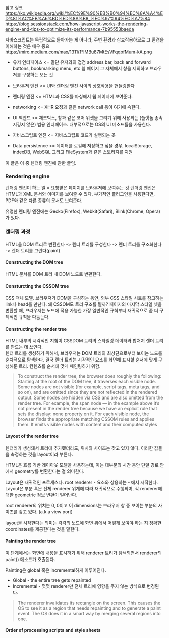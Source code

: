 참고 링크
https://ko.wikipedia.org/wiki/%EC%9E%90%EB%B0%94%EC%8A%A4%ED%81%AC%EB%A6%BD%ED%8A%B8_%EC%97%94%EC%A7%84
https://blog.sessionstack.com/how-javascript-works-the-rendering-engine-and-tips-to-optimize-its-performance-7b95553baeda


자바스크립트는 독립적으로 돌아가는 게 아니라, 주변 환경과 상호작용하므로 그 환경을 이해하는 것은 매우 중요
https://miro.medium.com/max/1311/1*lMBu87MtEsVFqqbfMum-kA.png

* 유저 인터페이스 <= 말단 유저와의 접점
address bar, back and forward buttons, bookmarking menu, etc
웹 페이지 그 자체에서 창을 제외하고 브라우저를 구성하는 모든 것

* 브라우저 엔진 <= UI와 렌더링 엔진 사이의 상호작용을 핸들링한다
* 렌더링 엔진 <= HTML과 CSS를 파싱해서 웹 페이지에 보여준다.
* networking <= XHR 요청과 같은 network call 등이 여기에 속한다. 
* UI 백엔드 <= 체크박스, 창과 같은 코어 위젯을 그리기 위해 사용되는 (플랫폼 종속저깅지 않은) 범용 인터페이스. 내부적으로는 OS의 UI 메소드들을 사용한다.
* 자바스크립트 엔진 <= 자바스크립트 코드가 실행되는 곳
* Data persistence <= 데이터를 로컬에 저장하고 싶을 경우, localStorage, indexDB, WebSQL 그리고 FileSystem과 같은 스토리지를 지원

이 글은 이 중 렌더링 엔진에 관한 글임.<br>

### Rendering engine
렌더링 엔진이 하는 일 = 요청받은 페이지를 브라우저에 보여주는 것
렌더링 엔진은 HTML과 XML 문서와 이미지를 보여줄 수 있다. 부가적인 플러그인을 사용한다면, PDF와 같은 다른 종류의 문서도 보여준다.

유명한 렌더링 엔진에는 Gecko(Firefox), Webkit(Safari), Blink(Chrome, Opera)가 있다.

### 렌더링 과정
HTML을 DOM 트리로 변환한다 -> 렌더 트리를 구성한다 -> 렌더 트리를 구조화한다 -> 렌더 트리를 그린다(paint)

#### Constructing the DOM tree
HTML 문서를 DOM 트리 내 DOM 노드로 변환한다.

#### Consturcting the CSSOM tree
CSS 객체 모델. 브라우저가 DOM을 구성하는 동안, 외부 CSS 스타일 시트를 참고하는 link나 head를 만난다. 왜 CSSOM도 트리 구조를 띌까? 페이지의 마지막 스타일 셋을 변환할 때, 브라우저는 노드에 적용 가능한 가장 일반적인 규칙부터 재귀적으로 좀 더 구체적인 규칙을 다듬는다.

#### Constructing the render tree
HTML 내부의 시각적인 지침이 CSSDOM 트리의 스타일링 데이터와 합쳐져 렌더 트리를 만드는 데 쓰인다.<br>
렌더 트리를 생성하기 위해서, 브라우저는 DOM 트리의 최상단으로부터 보이는 노드를 순차적으로 탐색한다. 결국 렌더 트리는 시각적인 요소를 화면해 표시할 순서에 맞게 구성해둔 트리. 컨텐츠를 순서에 맞게 페인팅하기 위함.

> To construct the render tree, the browser does roughly the following:
Starting at the root of the DOM tree, it traverses each visible node. Some nodes are not visible (for example, script tags, meta tags, and so on), and are omitted since they are not reflected in the rendered output. Some nodes are hidden via CSS and are also omitted from the render tree. For example, the span node — in the example above it’s not present in the render tree because we have an explicit rule that sets the display: none property on it.
For each visible node, the browser finds the appropriate matching CSSOM rules and applies them.
It emits visible nodes with content and their computed styles

#### Layout of the render tree
렌더러가 생성돼서 트리에 추가됐더라도, 위치와 사이즈는 갖고 있지 않다. 이러한 값들을 측정하는 것을 layout이라 부른다.

HTML은 흐름 기반 레이아웃 모델을 사용하는데, 이는 대부분의 시간 동안 단일 경로 안에서 geometry를 변환한다는 걸 의미한다. 

Layout은 재귀적인 프로세스다. root renderer - <html>요소와 상응하는 - 에서 시작한다. Layout은 부분 혹은 전체 renderer 위계에 따라 재귀적으로 수행되며, 각 renderer에 대한 geometric 정보 변환이 일어난다.
  
root renderer의 위치는 0, 0이고 이 dimensions는 브라우저 창 중 보이는 부분의 사이즈를 갖고 있다. (a.k.a view port)

layout을 시작한다는 의미는 각각의 노드에 화면 위에서 어떻게 보여야 하는 지 정확한 coordinates를 제공한다는 것을 말한다.


#### Painting the render tree
이 단계에서는 화면에 내용을 표시하기 위해 renderer 트리가 탐색되면서 renderer의 paint() 메소드가 호출된다.

Painting은 global 혹은 incremental하게 이루어진다.
* Global - the entire tree gets repainted
* Incremental - 몇몇 renderer만 전체 트리에 영향을 주지 않는 방식으로 변경된다.  
>The renderer invalidates its rectangle on the screen. This causes the OS to see it as a region that needs repainting and to generate a paint event. The OS does it in a smart way by merging several regions into one.<br>

#### Order of processing scripts and style sheets
<script> 태그를 만나면 스크립트가 즉시 변환되고 실행된다. document 변환은 스크립트 실행이 끝날 때까지 멈춘다. 이는 이 과정이 동기적임을 의미한다.
  
만약 스크립트가 외부 자원이면 먼저 네트워크에서 마찬가지로 동기적으로 내려받는다. 모든 변환 작업은 내려받기가 끝날 때까지 멈춘다.

HTML5는 스크립트를 비동기적으로 mark하는 옵션을 추가함으로써 변환과 실행을 다른 스레드에서 가능하게 했다.

#### Optimizing the rendering performance
만약 앱 최적화에 관심이 있다면, 다음의 다섯 가지 영역에 집중하라. 
1. JavaScript - 렌더링 시 자바스크립트 코드가 DOM 요소와 어떻게 상호작용하는 방법에 대해 생각해봐야 한다. 자바스크립트는 UI에 많은 변화를 줄 수 있다. 특히 SPA에선

2. Style calculations - 매칭되는 선택자에 어떤 CSS 규칙을 적용할 지 결정하는 과정을 말한다. 규칙이 정의될 때, 계산된 각각의 요소에 적용되며 가장 마지막 스타일도 계산된다.

3. Layout - 브라우저가 요소에 어떤 규칙을 적용할 지 아는 때에, 얼마나 많은 공간이 브라우저 스크린에서 필요한 지도 계산할 수 있다. 웹에서의 레이아웃 모델은 한 요소가 다른 요소들에 주는 영향을 정의한다. 예를 들어, <body>의 너비는 자식 요소의 너비에 영향을 미친다. 이는 모든 layout 과정이 computationally intensive함을 의미한다. 여러 레이어에 걸쳐 drawing이 이루어진다.
  
4. Paint - 실제 픽셀이 채워지는 단계다. 문자, 색, 이미지, 테두리, 그림자 등 각 요소의 모든 시각적 부분이 포함된다.

5. Compositing - 페이지가 여러 개의 layer로 구성되고 스크린 위에서 정확한 순서에 따라 놓여야 제대로 렌더링되기 때문이다. 이는 요소를 서로 겹칠 때 매우 중요하다.

### Optimizing your JavaScript
자바스크립트는 브라우저의 시각적 변화를 자주 유발한다. 특히 싱글 페이지 애플리케이션일 때.<br>

* 시각적 업데이트를 위해 setTimeout이나 setInterval을 호출하는 것을 피하라. 이는 frame 의 어느 시점에서(거의 끝에서) 콜백을 호출한다. 우리가 원하는 건 frmae의 시작 지점에서 시각적 변화가 일어나는 것이다.

* Web worker의 사용을 고려

* 여러 프레임에 걸쳐 일어나는 DOM 변화일 경우 작은 단위의 태스크로 쪼개는 게 좋다. 


### Optimize your CSS

요소의 추가 삭제, 속성 변경을 통한 DOM 조작은 그게 아주 작은 일부일 지라도 브라우저가 요소 스타일과, 전체 페이지의 레이아웃을 다시 계산하도록 만든다.

렌더링 과정을 최적화하려면,
* Selector complexity를 줄여라. 이는 요소의 스타일을 계산하는 데 걸리는 시간을 50% 이상 줄여준다. 스타일 자체를 생성하는 데 걸리는 남은 시간과 비교하면.

* 스타일 계산이 반드시 일어나야 할 요소를 줄인다. 결국 일부 요소에서 일어나는 스타일 변화는 곧 전체 페이지를 invalidate하는 것 이상이다.

### Optimize the layout
Layout을 재계산하는 것은 브라우저에게 매우 부담스러운 작업이다.
* layout 수를 가능한 줄인다. style을 변경 시 브라우저는 layout이 재계산돼야 하는 변화인지 확인해야 한다. 너비, 높이, 좌우, 등 geometry에 관련된 속성값의 변화는 layout 작업을 필요로 한다. 그러므로 가능한 변화시키지 않는 게 좋다.

* old layout model에 대한 flexbox 사용은 더 빠르고 성능 개선의 이점이 있다.

* 강제 동기 layout을 피하기. 자바스크립트 코드가 실행되는 동안 이전 프레임의 old layout 값에 접근할 수 있다. 만약 접근할 수 있게 되기 전에 스타일이 변경된다면(요소에 동적으로 CSS 클래스를 추가하는 등의) 브라우저는 먼저 스타일을 변경한 다음에 layout을 한다. 이는 매우 시간이 걸리고 리소스를 소모하므로 가능한 피하는 게 좋다.

### Optimize the paint
이는 가장 오래 걸리는 일이므로 빈도를 낮출 수록 좋다.

* Changing any property other than transforms or opacity triggers a paint. 

* layout을 유발했다면, 당연히 paint도 일어날 것. geometry 정보에 변화가 있을 경우 결과적으로 요소에 시각적 변화가 일어난다.

* layer promotion과 animation orchestration을 통해 paint되는 범위를 줄일 것


